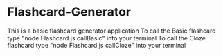 # Flashcard-Generator

This is a basic flashcard generator application
To call the Basic flashcard type "node Flashcard.js callBasic" into your terminal
To call the Cloze flashcard type "node Flashcard.js callCloze" into your terminal
